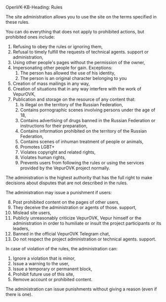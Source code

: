 OpenVK-KB-Heading: Rules

The site administration allows you to use the site on the terms specified in these rules.

You can do everything that does not apply to prohibited actions, but prohibited ones include:

1. Refusing to obey the rules or ignoring them,
2. Refusal to timely fulfill the requests of technical agents. support or administration,
3. Using other people's pages without the permission of the owner,
4. Impersonating other people for gain. Exceptions:
    1. The person has allowed the use of his identity,
    2. The person is an original character belonging to you
5. Creation of mass mailings in any way,
6. Creation of situations that in any way interfere with the work of VepurOVK,
7. Publication and storage on the resource of any content that:
   1. Is illegal on the territory of the Russian Federation,
   2. Contains pornographic scenes involving persons under the age of 18,
   3. Contains advertising of drugs banned in the Russian Federation or instructions for their preparation,
   4. Contains information prohibited on the territory of the Russian Federation,
   5. Contains scenes of inhuman treatment of people or animals,
   6. Promotes LGBT+
   7. Violates copyright and related rights,
   8. Violates human rights,
   9. Prevents users from following the rules or using the services provided by the VepurOVK project normally.

The administration is the highest authority that has the full right to make decisions about disputes that are not described in the rules.

The administration may issue a punishment if users:

8. Post prohibited content on the pages of other users,
9. They deceive the administration or agents of those. support,
10. Mislead site users,
11. Publicly unreasonably criticize VepurOVK, Vepur himself or the administration in order to humiliate or insult the project participants or its leaders,
12. Banned in the official VepurOVK Telegram chat,
13. Do not respect the project administration or technical agents. support.

In case of violation of the rules, the administration can:

1. Ignore a violation that is minor,
2. Issue a warning to the user,
3. Issue a temporary or permanent block,
4. Prohibit future use of this site,
5. Remove account or prohibited content.

The administration can issue punishments without giving a reason (even if there is one).